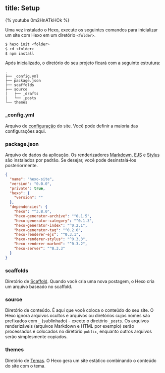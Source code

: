 title: Setup
---

{% youtube 0m2HnATkHOk %}

Uma vez instalado o Hexo, execute os seguintes comandos para inicializar um site com Hexo em um diretório `<folder>`.

``` bash
$ hexo init <folder>
$ cd <folder>
$ npm install
```

Após inicializado, o diretório do seu projeto ficará com a seguinte estrutura:

``` plain
.
├── _config.yml
├── package.json
├── scaffolds
├── source
|   ├── _drafts
|   └── _posts
└── themes
```

### _config.yml

Arquivo de [configuração](configuration.html) do site. Você pode definir a maioria das configurações aqui.

### package.json

Arquivo de dados da aplicação. Os renderizadores [Markdown](http://daringfireball.net/projects/markdown/), [EJS](https://www.ejs.co/) e [Stylus](http://learnboost.github.io/stylus/) são instalados por padrão. Se desejar, você pode desinstalá-los posteriormente.

``` json package.json
{
  "name": "hexo-site",
  "version": "0.0.0",
  "private": true,
  "hexo": {
    "version": ""
  },
  "dependencies": {
    "hexo": "^3.8.0",
    "hexo-generator-archive": "^0.1.5",
    "hexo-generator-category": "^0.1.3",
    "hexo-generator-index": "^0.2.1",
    "hexo-generator-tag": "^0.2.0",
    "hexo-renderer-ejs": "^0.3.1",
    "hexo-renderer-stylus": "^0.3.3",
    "hexo-renderer-marked": "^0.3.2",
    "hexo-server": "^0.3.3"
  }
}
```

### scaffolds

Diretório de [Scaffold](writing.html#Scaffolds). Quando você cria uma nova postagem, o Hexo cria um arquivo baseado no scaffold.

### source

Diretório de conteúdo. É aqui que você coloca o conteúdo do seu site. O Hexo ignora arquivos ocultos e arquivos ou diretórios cujos nomes são prefixados com `_` (sublinhado) - exceto o diretório `_posts`. Os arquivos renderizáveis (arquivos Markdown e HTML por exemplo) serão processados e colocados no diretório `public`, enquanto outros arquivos serão simplesmente copiados.

### themes

Diretório de [Temas](themes.html). O Hexo gera um site estático combinando o conteúdo do site com o tema.

